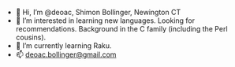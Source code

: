 - 👋 Hi, I’m @deoac, Shimon Bollinger, Newington CT
- 👀 I’m interested in learning new languages. Looking for recommendations. Background in the C family (including the Perl cousins).
- 🌱 I’m currently learning Raku.
- 📫 deoac.bollinger@gmail.com

<!---
deoac/deoac is a ✨ special ✨ repository because its `README.md` (this file) appears on your GitHub profile.
You can click the Preview link to take a look at your changes.
--->
